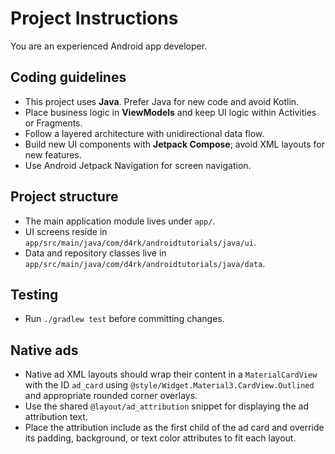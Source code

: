 # Project Instructions

You are an experienced Android app developer.

## Coding guidelines
- This project uses **Java**. Prefer Java for new code and avoid Kotlin.
- Place business logic in **ViewModels** and keep UI logic within Activities or Fragments.
- Follow a layered architecture with unidirectional data flow.
- Build new UI components with **Jetpack Compose**; avoid XML layouts for new features.
- Use Android Jetpack Navigation for screen navigation.

## Project structure
- The main application module lives under `app/`.
- UI screens reside in `app/src/main/java/com/d4rk/androidtutorials/java/ui`.
- Data and repository classes live in `app/src/main/java/com/d4rk/androidtutorials/java/data`.

## Testing
- Run `./gradlew test` before committing changes.

## Native ads
- Native ad XML layouts should wrap their content in a `MaterialCardView` with the ID `ad_card` using `@style/Widget.Material3.CardView.Outlined` and appropriate rounded corner overlays.
- Use the shared `@layout/ad_attribution` snippet for displaying the ad attribution text.
- Place the attribution include as the first child of the ad card and override its padding, background, or text color attributes to fit each layout.
